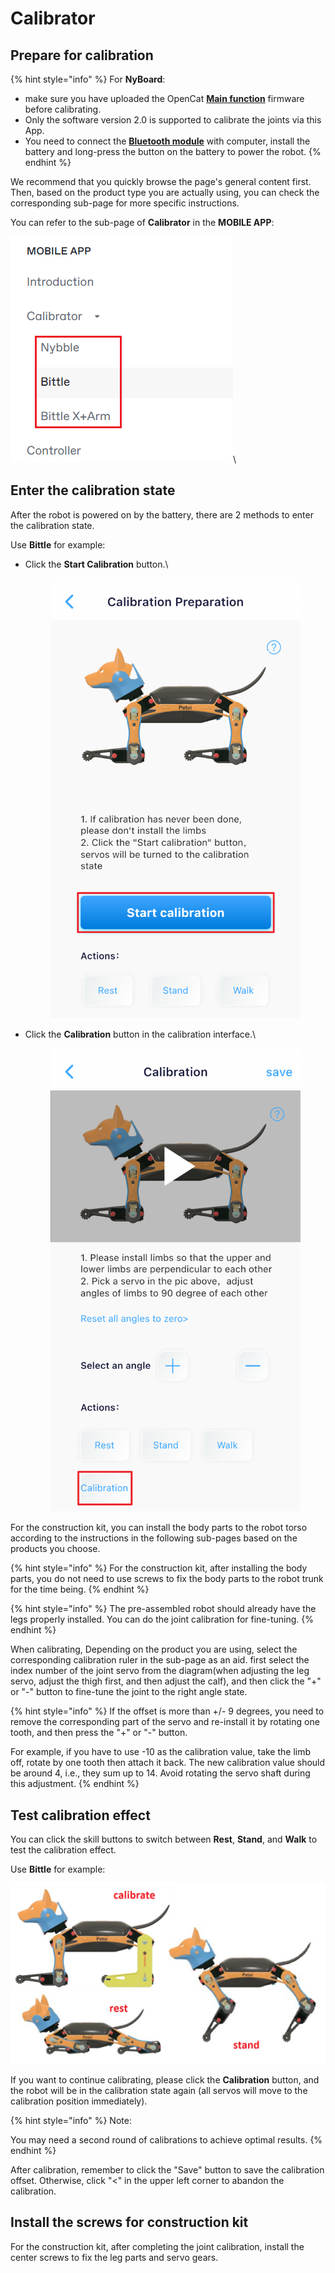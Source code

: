 # Calibrator

## Prepare for calibration

{% hint style="info" %}
For **NyBoard**:

* make sure you have uploaded the OpenCat [**Main function**](https://docs.petoi.com/desktop-app/firmware-uploader#uploading-process) firmware before calibrating.
* Only the software version 2.0 is supported to calibrate the joints via this App.
* You need to connect the [**Bluetooth module**](https://docs.petoi.com/communication-modules/dual-mode-bluetooth#connection-with-nyboard) with computer, install the battery and long-press the button on the battery to power the robot.
{% endhint %}

We recommend that you quickly browse the page's general content first. Then, based on the product type you are actually using, you can check the corresponding sub-page for more specific instructions.

You can refer to the sub-page of **Calibrator** in the **MOBILE APP**:

![](<../../.gitbook/assets/image (615).png>)\


## Enter the calibration state

After the robot is powered on by the battery, there are 2 methods to enter the calibration state.&#x20;

Use **Bittle** for example:

*   Click the **Start Calibration** button.\


    <figure><img src="../../.gitbook/assets/image (241).png" alt=""><figcaption></figcaption></figure>
*   Click the **Calibration** button in the calibration interface.\


    <figure><img src="../../.gitbook/assets/image (314).png" alt=""><figcaption></figcaption></figure>

For the construction kit, you can install the body parts to the robot torso according to the instructions in the following sub-pages based on the products you choose.

{% hint style="info" %}
For the construction kit, after installing the body parts, you do not need to use screws to fix the body parts to the robot trunk for the time being.
{% endhint %}

{% hint style="info" %}
The pre-assembled robot should already have the legs properly installed. You can do the joint calibration for fine-tuning.&#x20;
{% endhint %}

When calibrating, Depending on the product you are using, select the corresponding calibration ruler in the sub-page as an aid. first select the index number of the joint servo from the diagram(when adjusting the leg servo, adjust the thigh first, and then adjust the calf), and then click the "+" or "-" button to fine-tune the joint to the right angle state.&#x20;

{% hint style="info" %}
If the offset is more than +/- 9 degrees, you need to remove the corresponding part of the servo and re-install it by rotating one tooth, and then press the "+" or "-" button.

For example, if you have to use -10 as the calibration value, take the limb off, rotate by one tooth then attach it back. The new calibration value should be around 4, i.e.,  they sum up to 14. Avoid rotating the servo shaft during this adjustment.&#x20;
{% endhint %}

## Test calibration effect

You can click the skill buttons to switch between **Rest**, **Stand**, and **Walk** to test the calibration effect.&#x20;

Use **Bittle** for example:

![Bittle](../../.gitbook/assets/calibValidation_Bittle.png)

If you want to continue calibrating, please click the **Calibration** button, and the robot will be in the calibration state again (all servos will move to the calibration position immediately).&#x20;

{% hint style="info" %}
Note:&#x20;

You may need a second round of calibrations to achieve optimal results.
{% endhint %}

After calibration, remember to click the "Save" button to save the calibration offset. Otherwise, click "<" in the upper left corner to abandon the calibration.

## Install the screws for construction kit

For the construction kit, after completing the joint calibration, install the center screws to fix the leg parts and servo gears.
